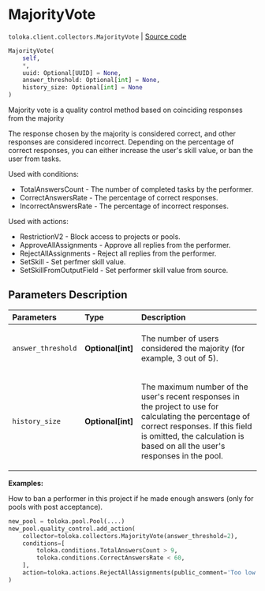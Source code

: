 # MajorityVote
`toloka.client.collectors.MajorityVote` | [Source code](https://github.com/Toloka/toloka-kit/blob/v0.1.25/src/client/collectors.py#L381)

```python
MajorityVote(
    self,
    *,
    uuid: Optional[UUID] = None,
    answer_threshold: Optional[int] = None,
    history_size: Optional[int] = None
)
```

Majority vote is a quality control method based on coinciding responses from the majority


The response chosen by the majority is considered correct, and other responses are considered incorrect.
Depending on the percentage of correct responses, you can either increase the user's skill value, or ban the user from tasks.

Used with conditions:
* TotalAnswersCount - The number of completed tasks by the performer.
* CorrectAnswersRate - The percentage of correct responses.
* IncorrectAnswersRate - The percentage of incorrect responses.

Used with actions:
* RestrictionV2 - Block access to projects or pools.
* ApproveAllAssignments - Approve all replies from the performer.
* RejectAllAssignments - Reject all replies from the performer.
* SetSkill - Set perfmer skill value.
* SetSkillFromOutputField - Set performer skill value from source.

## Parameters Description

| Parameters | Type | Description |
| :----------| :----| :-----------|
`answer_threshold`|**Optional\[int\]**|<p>The number of users considered the majority (for example, 3 out of 5).</p>
`history_size`|**Optional\[int\]**|<p>The maximum number of the user&#x27;s recent responses in the project to use for calculating the percentage of correct responses. If this field is omitted, the calculation is based on all the user&#x27;s responses in the pool.</p>

**Examples:**

How to ban a performer in this project if he made enough answers (only for pools with post acceptance).

```python
new_pool = toloka.pool.Pool(....)
new_pool.quality_control.add_action(
    collector=toloka.collectors.MajorityVote(answer_threshold=2),
    conditions=[
        toloka.conditions.TotalAnswersCount > 9,
        toloka.conditions.CorrectAnswersRate < 60,
    ],
    action=toloka.actions.RejectAllAssignments(public_comment='Too low quality')
)
```
